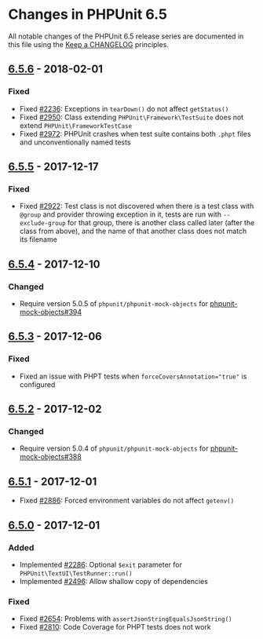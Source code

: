 # Changes in PHPUnit 6.5

All notable changes of the PHPUnit 6.5 release series are documented in this file using the [Keep a CHANGELOG](http://keepachangelog.com/) principles.

## [6.5.6] - 2018-02-01

### Fixed

* Fixed [#2236](https://github.com/sebastianbergmann/phpunit/issues/2236): Exceptions in `tearDown()` do not affect `getStatus()`
* Fixed [#2950](https://github.com/sebastianbergmann/phpunit/issues/2950): Class extending `PHPUnit\Framework\TestSuite` does not extend `PHPUnit\FrameworkTestCase`
* Fixed [#2972](https://github.com/sebastianbergmann/phpunit/issues/2972): PHPUnit crashes when test suite contains both `.phpt` files and unconventionally named tests

## [6.5.5] - 2017-12-17

### Fixed

* Fixed [#2922](https://github.com/sebastianbergmann/phpunit/issues/2922): Test class is not discovered when there is a test class with `@group` and provider throwing exception in it, tests are run with `--exclude-group` for that group, there is another class called later (after the class from above), and the name of that another class does not match its filename

## [6.5.4] - 2017-12-10

### Changed

* Require version 5.0.5 of `phpunit/phpunit-mock-objects` for [phpunit-mock-objects#394](https://github.com/sebastianbergmann/phpunit-mock-objects/issues/394)

## [6.5.3] - 2017-12-06

### Fixed

* Fixed an issue with PHPT tests when `forceCoversAnnotation="true"` is configured

## [6.5.2] - 2017-12-02

### Changed

* Require version 5.0.4 of `phpunit/phpunit-mock-objects` for [phpunit-mock-objects#388](https://github.com/sebastianbergmann/phpunit-mock-objects/issues/388)

## [6.5.1] - 2017-12-01

* Fixed [#2886](https://github.com/sebastianbergmann/phpunit/pull/2886): Forced environment variables do not affect `getenv()`

## [6.5.0] - 2017-12-01

### Added

* Implemented [#2286](https://github.com/sebastianbergmann/phpunit/issues/2286): Optional `$exit` parameter for `PHPUnit\TextUI\TestRunner::run()`
* Implemented [#2496](https://github.com/sebastianbergmann/phpunit/issues/2496): Allow shallow copy of dependencies

### Fixed

* Fixed [#2654](https://github.com/sebastianbergmann/phpunit/issues/2654): Problems with `assertJsonStringEqualsJsonString()`
* Fixed [#2810](https://github.com/sebastianbergmann/phpunit/pull/2810): Code Coverage for PHPT tests does not work

[6.5.6]: https://github.com/sebastianbergmann/phpunit/compare/6.5.5...6.5.6
[6.5.5]: https://github.com/sebastianbergmann/phpunit/compare/6.5.4...6.5.5
[6.5.4]: https://github.com/sebastianbergmann/phpunit/compare/6.5.3...6.5.4
[6.5.3]: https://github.com/sebastianbergmann/phpunit/compare/6.5.2...6.5.3
[6.5.2]: https://github.com/sebastianbergmann/phpunit/compare/6.5.1...6.5.2
[6.5.1]: https://github.com/sebastianbergmann/phpunit/compare/6.5.0...6.5.1
[6.5.0]: https://github.com/sebastianbergmann/phpunit/compare/6.4...6.5.0

